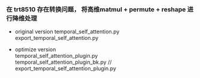 ### 在 trt8510 存在转换问题， 将高维matmul + permute + reshape 进行降维处理    

+ original version
temporal_self_attention.py  
export_temporal_self_attention.py  


+ optimize version    
temporal_self_attention_plugin.py   
temporal_self_attention_plugin_bk.py  //     
export_temporal_self_attention_plugin.py   

